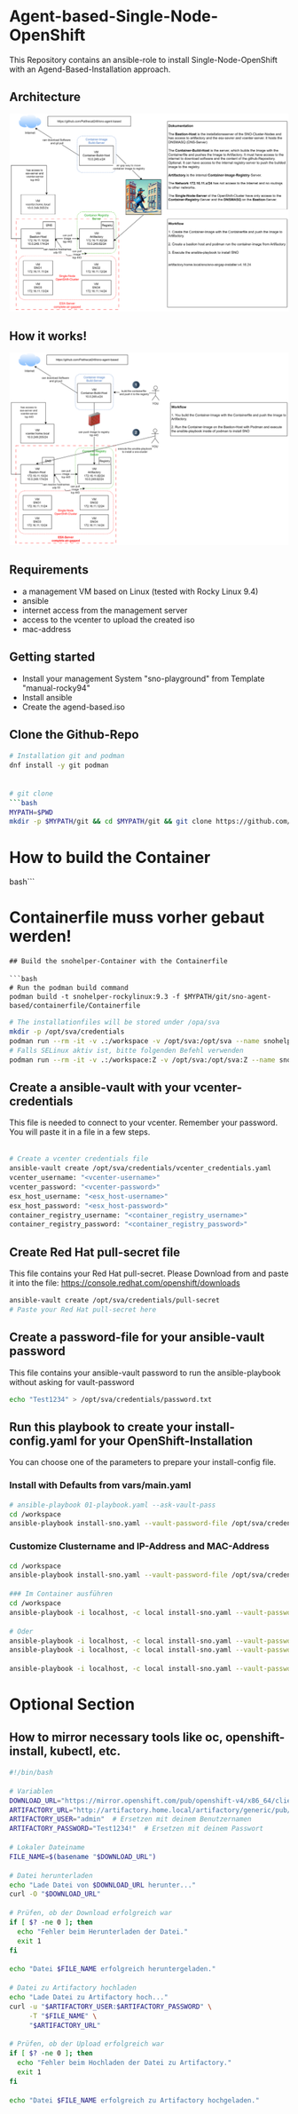# Agent-based-Single-Node-OpenShift
This Repository contains an ansible-role to install Single-Node-OpenShift with an Agend-Based-Installation approach.

## Architecture
![Architekture of SNO-Workaround](images/sno-architecture.drawio2.svg)

## How it works!
![Architekture of SNO-Workaround](images/sno-architecture.drawio3.svg)


## Requirements
- a management VM based on Linux (tested with Rocky Linux 9.4)
- ansible
- internet access from the management server
- access to the vcenter to upload the created iso
- mac-address 

## Getting started
- Install your management System "sno-playground" from Template "manual-rocky94"
- Install ansible
- Create the agend-based.iso

## Clone the Github-Repo
```bash
# Installation git and podman
dnf install -y git podman


# git clone
```bash
MYPATH=$PWD
mkdir -p $MYPATH/git && cd $MYPATH/git && git clone https://github.com/Patthecat249/sno-agent-based.git && cd $MYPATH/git/sno-agent-based && git switch complete-air-gap
```

# How to build the Container
bash```
# Containerfile muss vorher gebaut werden!
```
## Build the snohelper-Container with the Containerfile

```bash
# Run the podman build command
podman build -t snohelper-rockylinux:9.3 -f $MYPATH/git/sno-agent-based/containerfile/Containerfile
```

```bash
# The installationfiles will be stored under /opa/sva
mkdir -p /opt/sva/credentials
podman run --rm -it -v .:/workspace -v /opt/sva:/opt/sva --name snohelper localhost/snohelper-rockylinux:9.3 /bin/bash
# Falls SELinux aktiv ist, bitte folgenden Befehl verwenden
podman run --rm -it -v .:/workspace:Z -v /opt/sva:/opt/sva:Z --name snohelper localhost/snohelper-rockylinux:9.3 /bin/bash

```

## Create a ansible-vault with your vcenter-credentials
This file is needed to connect to your vcenter. Remember your password. You will paste it in a file in a few steps.
```bash

# Create a vcenter credentials file
ansible-vault create /opt/sva/credentials/vcenter_credentials.yaml
vcenter_username: "<vcenter-username>"
vcenter_password: "<vcenter-password>"
esx_host_username: "<esx_host-username>"
esx_host_password: "<esx_host-password>"
container_registry_username: "<container_registry_username>"
container_registry_password: "<container_registry_password>"
```

## Create Red Hat pull-secret file
This file contains your Red Hat pull-secret. Please Download from and paste it into the file:
<https://console.redhat.com/openshift/downloads>
```bash
ansible-vault create /opt/sva/credentials/pull-secret
# Paste your Red Hat pull-secret here
```

## Create a password-file for your ansible-vault password
This file contains your ansible-vault password to run the ansible-playbook without asking for vault-password
```bash
echo "Test1234" > /opt/sva/credentials/password.txt
```

## Run this playbook to create your install-config.yaml for your OpenShift-Installation
You can choose one of the parameters to prepare your install-config file.

### Install with Defaults from vars/main.yaml
```bash
# ansible-playbook 01-playbook.yaml --ask-vault-pass
cd /workspace
ansible-playbook install-sno.yaml --vault-password-file /opt/sva/credentials/password.txt

```
### Customize Clustername and IP-Address and MAC-Address
```bash
cd /workspace
ansible-playbook install-sno.yaml --vault-password-file /opt/sva/credentials/password.txt -e "cluster_name=sno3" -e "ip_address=10.0.249.55" -e "mac_address=00:50:56:9c:49:8b"

### Im Container ausführen
cd /workspace
ansible-playbook -i localhost, -c local install-sno.yaml --vault-password-file /opt/sva/credentials/password.txt -e "cluster_name=sno3" -e "ip_address=10.0.249.55" -e "mac_address=00:50:56:9c:49:8b"

# Oder 
ansible-playbook -i localhost, -c local install-sno.yaml --vault-password-file /opt/sva/credentials/password.txt -e "cluster_name=sno4" -e "ip_address=172.16.11.4" -e "mac_address=00:50:56:9c:49:8c" -e "network_name=openshift-12"
ansible-playbook -i localhost, -c local install-sno.yaml --vault-password-file /opt/sva/credentials/password.txt -e "cluster_name=sno4" -e "ip_address=172.16.11.4" -e "mac_address=00:50:56:9c:49:8c" -e "network_name=openshift-12" -e "dns_server=172.16.11.10"

ansible-playbook -i localhost, -c local install-sno.yaml --vault-password-file /opt/sva/credentials/password.txt -e "cluster_name=sno1" -e "ip_address=172.16.11.11" -e "mac_address=00:50:56:9c:49:8d" -e "network_name=openshift-12" -e "dns_server=172.16.11.10"
```

# Optional Section
## How to mirror necessary tools like oc, openshift-install, kubectl, etc.

```bash
#!/bin/bash

# Variablen
DOWNLOAD_URL="https://mirror.openshift.com/pub/openshift-v4/x86_64/clients/ocp/4.16.24/openshift-install-linux-4.16.24.tar.gz"
ARTIFACTORY_URL="http://artifactory.home.local/artifactory/generic/pub/openshift-v4/x86_64/clients/ocp/4.16.24/openshift-install-linux-4.16.24.tar.gz"
ARTIFACTORY_USER="admin"  # Ersetzen mit deinem Benutzernamen
ARTIFACTORY_PASSWORD="Test1234!"  # Ersetzen mit deinem Passwort

# Lokaler Dateiname
FILE_NAME=$(basename "$DOWNLOAD_URL")

# Datei herunterladen
echo "Lade Datei von $DOWNLOAD_URL herunter..."
curl -O "$DOWNLOAD_URL"

# Prüfen, ob der Download erfolgreich war
if [ $? -ne 0 ]; then
  echo "Fehler beim Herunterladen der Datei."
  exit 1
fi

echo "Datei $FILE_NAME erfolgreich heruntergeladen."

# Datei zu Artifactory hochladen
echo "Lade Datei zu Artifactory hoch..."
curl -u "$ARTIFACTORY_USER:$ARTIFACTORY_PASSWORD" \
     -T "$FILE_NAME" \
     "$ARTIFACTORY_URL"

# Prüfen, ob der Upload erfolgreich war
if [ $? -ne 0 ]; then
  echo "Fehler beim Hochladen der Datei zu Artifactory."
  exit 1
fi

echo "Datei $FILE_NAME erfolgreich zu Artifactory hochgeladen."

```